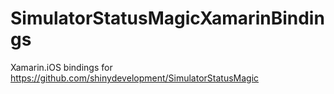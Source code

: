 # SimulatorStatusMagicXamarinBindings
Xamarin.iOS bindings for https://github.com/shinydevelopment/SimulatorStatusMagic
